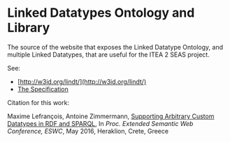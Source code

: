 # Linked Datatypes Ontology and Library

The source of the website that exposes the Linked Datatype Ontology, and multiple Linked Datatypes, that are useful for the ITEA 2 SEAS project.

See:

- [http://w3id.org/lindt/](http://w3id.org/lindt/)
- [The Specification](http://w3id.org/lindt/spec.html)


Citation for this work:

Maxime Lefrançois, Antoine Zimmermann, [Supporting Arbitrary Custom Datatypes in RDF and SPARQL](http://w3id.org/lindt/LefrancoisZimmermann-ESWC2016-Supporting.pdf), In *Proc. Extended Semantic Web Conference, ESWC*, May 2016, Heraklion, Crete, Greece